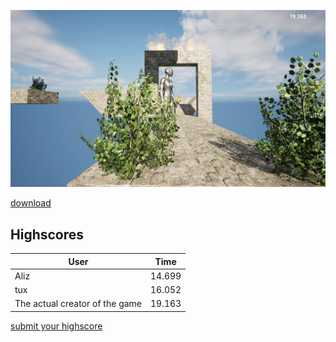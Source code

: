 ![](img.png)

[download](https://drive.google.com/file/d/15K3ZUzbUVmz0iI63CphBwuPNmpoudfxO/view?usp=drivesdk)

## Highscores

User | Time
-|-
Aliz | 14.699
tux | 16.052
The actual creator of the game | 19.163

[submit your highscore](https://github.com/JonasLoos2/nicegame-website/issues)
